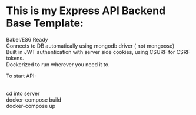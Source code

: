 # This is my Express API Backend Base Template:

Babel/ES6 Ready<br/>
Connects to DB automatically using mongodb driver ( not mongoose) <br/>
Built in JWT authentication with server side cookies, using CSURF for CSRF tokens.<br/>
Dockerized to run wherever you need it to.


To start API:<br/><br/>

cd into server<br/>
docker-compose build<br/>
docker-compose up<br/>
